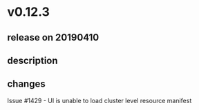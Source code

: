 # v0.12.3

## release on 20190410

## description

## changes

Issue #1429 - UI is unable to load cluster level resource manifest

